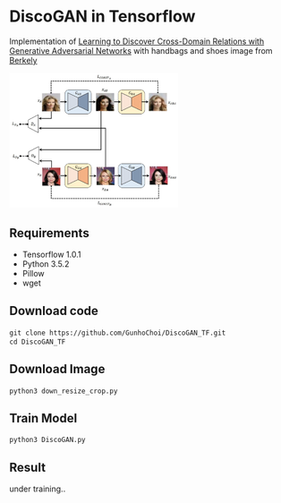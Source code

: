 # DiscoGAN in Tensorflow

Implementation of [Learning to Discover Cross-Domain Relations with Generative Adversarial Networks](https://arxiv.org/abs/1703.05192) 
with handbags and shoes image from [Berkely](https://people.eecs.berkeley.edu/~tinghuiz/projects/pix2pix/datasets)

<img src="./image/discogan.jpg" width="60%">

## Requirements

- Tensorflow 1.0.1
- Python 3.5.2
- Pillow
- wget

## Download code
~~~~
git clone https://github.com/GunhoChoi/DiscoGAN_TF.git
cd DiscoGAN_TF
~~~~~

## Download Image
~~~
python3 down_resize_crop.py
~~~
## Train Model
~~~
python3 DiscoGAN.py
~~~
## Result

 under training..

